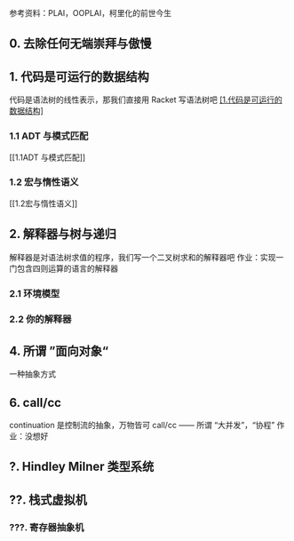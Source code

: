 参考资料：PLAI，OOPLAI，柯里化的前世今生
## 0. 去除任何无端崇拜与傲慢

## 1. 代码是可运行的数据结构
代码是语法树的线性表示，那我们直接用 Racket 写语法树吧
[[1.代码是可运行的数据结构]](./pl_misc-1-zh_cn.html)

### 1.1 ADT 与模式匹配
[[1.1ADT 与模式匹配]]
### 1.2 宏与惰性语义
[[1.2宏与惰性语义]]

## 2. 解释器与树与递归
解释器是对语法树求值的程序，我们写一个二叉树求和的解释器吧
作业：实现一门包含四则运算的语言的解释器

###     2.1 环境模型

###     2.2 你的解释器

## 4. 所谓 ”面向对象“
一种抽象方式

## 6.  call/cc 
continuation 是控制流的抽象，万物皆可 call/cc —— 所谓 “大并发”，“协程”
作业：没想好

## ?. Hindley Milner 类型系统
## ??. 栈式虚拟机

### ???. 寄存器抽象机
